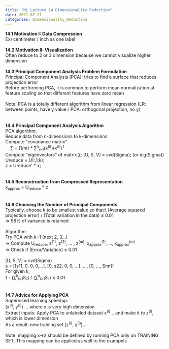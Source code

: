 ```yaml
---
title: "ML Lecture 14 Dimensionality Reduction"
date: 2021-07-21
categories: Dimensionality_Reduction
---
```

**14.1 Motivation I: Data Compression**\
Ex) centimeter / inch as one label\
\
**14.2 Motivation II: Visualization**\
Often reduce to 2 or 3 dimension because we cannot visualize higher dimension\
\
**14.3 Principal Component Analysis Problem Formulation**\
Principal Component Analysis (PCA): tries to find a surface that reduces projection error\
Before performing PCA, it is common to perform mean normalization at feature scaling so that different features have zero mean\
\
Note: PCA is a totally different algorithm from linear regression (LR: between points, have y value / PCA: orthogonal projection, no y)\
\
\
**14.4 Principal Component Analysis Algorithm**\
PCA algorithm:\
Reduce data from n-dimensions to k-dimensions\
Compute "covariance matrix"\
&nbsp; &nbsp; ∑ = (1/m) * ∑<sup>n</sup><sub>i=1</sub>(x<sup>(i)</sup>)(x<sup>(i)</sup>)<sup>T</sup>\
Compute "eigenvectors" of matrix ∑:
[U, S, V] = svd(Sigma); (or eig(Sigma))\
Ureduce = U(:,1:k);\
z = Ureduce' * x;\
\
\
**14.5 Reconstruction from Compressed Representation**\
x<sub>approx</sub> = U<sub>reduce</sub> * z\
\
\
**14.6 Choosing the Number of Principal Components**\
Typically, choose k to be smallest value so that:\ 
(Average squared projection error) / (Total variation in the data) ≤ 0.01\
=> 99% of variance is retained\
\
Algorithm:\
Try PCA with k=1 (next 2, 3...)\
=> Compute U<sub>reduce</sub>, z<sup>(1)</sup>, z<sup>(2)</sup>, ... , z<sup>(m)</sup>, x<sub>approx</sub><sup>(1)</sup>, ..., x<sub>approx</sub><sup>(m)</sup>\
=> Check if (Error/Variation) ≤ 0.01\
\
[U, S, V] = svd(Sigma)\
s = [[s11, 0, 0, 0,...], [0, s22, 0, 0, ...]. ..., [0, ..., Snn]]\
For given k,\
1 - (∑<sup>k</sup><sub>i=1</sub>S<sub>ii</sub>) / (∑<sup>n</sup><sub>i=1</sub>S<sub>ii</sub>) ≤ 0.01\
\
\
**14.7 Advice for Applying PCA**\
Supervised learning speedup:\
(x<sup>(i)</sup>, y<sup>(i)</sup>) ... where x is very high dimension\
Extract inputs: Apply PCA to unlabeled dataset x<sup>(i)</sup>... and make it to z<sup>(i)</sup>, which is lower dimension\
As a result: new training set (z<sup>(i)</sup>, y<sup>(i)</sup>)...\
\
Note: mapping x->z should be defined by running PCA only on TRAINING SET. This mapping can be applied as well to the exampels 
 




